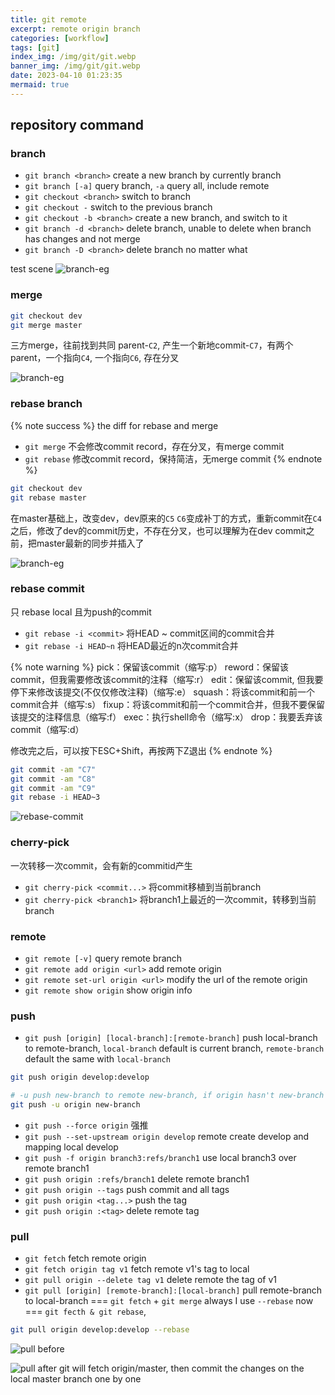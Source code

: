 ```yaml
---
title: git remote
excerpt: remote origin branch
categories: [workflow]
tags: [git]
index_img: /img/git/git.webp
banner_img: /img/git/git.webp
date: 2023-04-10 01:23:35
mermaid: true
---
```


## repository command

### branch

- `git branch <branch>` create a new branch by currently branch
- `git branch [-a]` query branch, `-a` query all, include remote
- `git checkout <branch>` switch to branch
- `git checkout -` switch to the previous branch
- `git checkout -b <branch>` create a new branch, and switch to it
- `git branch -d <branch>` delete branch, unable to delete when branch has changes and not merge
- `git branch -D <branch>` delete branch no matter what

test scene
![branch-eg]( /img/git/branch-eg.webp)

### merge

```sh
git checkout dev
git merge master
```

三方merge，往前找到共同 parent-`C2`, 产生一个新地commit-`C7`，有两个parent，一个指向`C4`, 一个指向`C6`, 存在分叉

![branch-eg]( /img/git/merge-branch.webp)

### rebase branch
{% note success %}
the diff for rebase and merge
- `git merge` 不会修改commit record，存在分叉，有merge commit
- `git rebase` 修改commit record，保持简洁，无merge commit
{% endnote %}

```sh
git checkout dev
git rebase master
```
在master基础上，改变dev，dev原来的`C5` `C6`变成补丁的方式，重新commit在`C4`之后，修改了dev的commit历史，不存在分叉，也可以理解为在dev commit之前，把master最新的同步并插入了

![branch-eg]( /img/git/rebase-branch.webp)

### rebase commit
只 rebase local 且为push的commit

- `git rebase -i <commit>` 将HEAD ~ commit区间的commit合并
- `git rebase -i HEAD~n` 将HEAD最近的n次commit合并

{% note warning %}
pick：保留该commit（缩写:p）
reword：保留该commit，但我需要修改该commit的注释（缩写:r）
edit：保留该commit, 但我要停下来修改该提交(不仅仅修改注释)（缩写:e）
squash：将该commit和前一个commit合并（缩写:s）
fixup：将该commit和前一个commit合并，但我不要保留该提交的注释信息（缩写:f）
exec：执行shell命令（缩写:x）
drop：我要丢弃该commit（缩写:d）

修改完之后，可以按下ESC+Shift，再按两下Z退出
{% endnote %}

```sh
git commit -am "C7"
git commit -am "C8"
git commit -am "C9"
git rebase -i HEAD~3
```

![rebase-commit](/img/git/rebase-commit.webp)

### cherry-pick

一次转移一次commit，会有新的commitid产生
- `git cherry-pick <commit...>` 将commit移植到当前branch
- `git cherry-pick <branch1>` 将branch1上最近的一次commit，转移到当前branch

### remote

- `git remote [-v]` query remote branch
- `git remote add origin <url>` add remote origin
- `git remote set-url origin <url>` modify the url of the remote origin
- `git remote show origin` show origin info

### push

- `git push [origin] [local-branch]:[remote-branch]` push local-branch to remote-branch, `local-branch` default is current branch, `remote-branch` default the same with `local-branch`
```sh
git push origin develop:develop

# -u push new-branch to remote new-branch, if origin hasn't new-branch
git push -u origin new-branch
```
- `git push --force origin` 强推
- `git push --set-upstream origin develop` remote create develop and mapping local develop
- `git push -f origin branch3:refs/branch1` use local branch3 over remote branch1
- `git push origin :refs/branch1` delete remote branch1
- `git push origin --tags` push commit and all tags
- `git push origin <tag...>` push the tag
- `git push origin :<tag>` delete remote tag

### pull

- `git fetch` fetch remote origin
- `git fetch origin tag v1` fetch remote v1's tag to local
- `git pull origin --delete tag v1` delete remote the tag of v1
- `git pull [origin] [remote-branch]:[local-branch]` pull remote-branch to local-branch === `git fetch` + `git merge`
always I use `--rebase` now === `git fecth & git rebase`, 
```sh
git pull origin develop:develop --rebase
```

![pull before](/img/git/pull-rebase-before.png)

![pull after](/img/git/pull-rebase-after.png)
git will fetch origin/master, then commit the changes on the local master branch one by one
